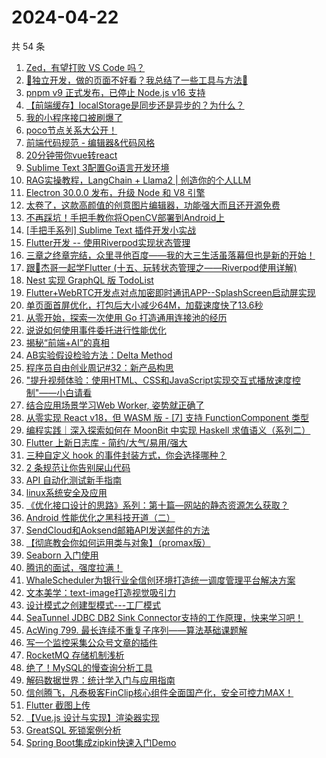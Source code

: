 # 2024-04-22

共 54 条

<!-- BEGIN JUEJIN -->
<!-- 最后更新时间 2024-04-22 05:01:02 +0800 -->
1. [Zed，有望打败 VS Code 吗？](https://juejin.cn/post/7359469421742473225)
1. [🚀独立开发，做的页面不好看？我总结了一些工具与方法🚀](https://juejin.cn/post/7359854125912227894)
1. [pnpm v9 正式发布，已停止 Node.js v16 支持](https://juejin.cn/post/7359120028926427155)
1. [【前端缓存】localStorage是同步还是异步的？为什么？](https://juejin.cn/post/7359405716090011659)
1. [我的小程序接口被刷爆了](https://juejin.cn/post/7358734620617130010)
1. [poco节点关系大公开！](https://juejin.cn/post/7358734620617424922)
1. [前端代码规范 - 编辑器&代码风格](https://juejin.cn/post/7359084604663644212)
1. [20分钟带你vue转react](https://juejin.cn/post/7359821247675596835)
1. [Sublime Text 3配置Go语言开发环境](https://juejin.cn/post/7359083109911396378)
1. [RAG实操教程，LangChain + Llama2 | 创造你的个人LLM](https://juejin.cn/post/7358743626165436442)
1. [Electron 30.0.0 发布，升级 Node 和 V8 引擎](https://juejin.cn/post/7359505949318807564)
1. [太卷了，这款高颜值的创意图片编辑器，功能强大而且还开源免费](https://juejin.cn/post/7359391403163009043)
1. [不再踩坑！手把手教你将OpenCV部署到Android上](https://juejin.cn/post/7358790144985890857)
1. [[手把手系列] Sublime Text 插件开发小实战](https://juejin.cn/post/7359102751907905574)
1. [Flutter开发 -- 使用Riverpod实现状态管理](https://juejin.cn/post/7359077652445954098)
1. [三章之终章完结，众里寻他百度——我的大三生活虽落幕但也是新的开始！](https://juejin.cn/post/7359467530187046951)
1. [跟🤡杰哥一起学Flutter (十五、玩转状态管理之——Riverpod使用详解)](https://juejin.cn/post/7359402114018689076)
1. [Nest 实现 GraphQL 版 TodoList](https://juejin.cn/post/7359821247675760675)
1. [Flutter+WebRTC开发点对点加密即时通讯APP--SplashScreen启动屏实现](https://juejin.cn/post/7359083483238006823)
1. [单页面首屏优化，打包后大小减少64M，加载速度快了13.6秒](https://juejin.cn/post/7359077652445806642)
1. [从零开始，探索一次使用 Go 打造通用连接池的经历](https://juejin.cn/post/7359821944147230760)
1. [说说如何使用事件委托进行性能优化](https://juejin.cn/post/7359541702048677903)
1. [揭秘“前端+AI”的真相](https://juejin.cn/post/7359190039601790987)
1. [AB实验假设检验方法：Delta Method](https://juejin.cn/post/7359203560166866954)
1. [程序员自由创业周记#32：新产品构思](https://juejin.cn/post/7359110982227017782)
1. ["提升视频体验：使用HTML、CSS和JavaScript实现交互式播放速度控制"——小白请看](https://juejin.cn/post/7359147730961612810)
1. [结合应用场景学习Web Worker, 姿势就正确了](https://juejin.cn/post/7359525150549786660)
1. [从零实现 React v18，但 WASM 版 - [7] 支持 FunctionComponent 类型](https://juejin.cn/post/7359408423744733222)
1. [编程实践｜深入探索如何在 MoonBit 中实现 Haskell 求值语义（系列二）](https://juejin.cn/post/7359076801278541876)
1. [Flutter 上新日志库 - 简约/大气/易用/强大](https://juejin.cn/post/7359086041796067362)
1. [三种自定义 hook 的事件封装方式，你会选择哪种？](https://juejin.cn/post/7359083767564926991)
1. [2 条规范让你告别屎山代码](https://juejin.cn/post/7359461815376674867)
1. [API 自动化测试新手指南](https://juejin.cn/post/7359225201282973734)
1. [linux系统安全及应用](https://juejin.cn/post/7359083109927108618)
1. [《优化接口设计的思路》系列：第十篇—网站的静态资源怎么获取？](https://juejin.cn/post/7359083483237908519)
1. [Android 性能优化之黑科技开道（二）](https://juejin.cn/post/7359083483237613607)
1. [SendCloud和Aoksend邮箱API发送邮件的方法](https://juejin.cn/post/7359138355181764635)
1. [【彻底教会你如何运用类与对象】（promax版）](https://juejin.cn/post/7359086027581653028)
1. [Seaborn 入门使用](https://juejin.cn/post/7359084604664381492)
1. [腾讯的面试，强度拉满！](https://juejin.cn/post/7359083767565303823)
1. [WhaleScheduler为银行业全信创环境打造统一调度管理平台解决方案](https://juejin.cn/post/7359374598084558858)
1. [文本美学：text-image打造视觉吸引力](https://juejin.cn/post/7359510120248786971)
1. [设计模式之创建型模式---工厂模式](https://juejin.cn/post/7359110982227935286)
1. [SeaTunnel JDBC DB2 Sink Connector支持的工作原理，快来学习吧！](https://juejin.cn/post/7359374598084050954)
1. [AcWing 799. 最长连续不重复子序列——算法基础课题解](https://juejin.cn/post/7359253677150191655)
1. [写一个监控采集公众号文章的插件](https://juejin.cn/post/7359083767565107215)
1. [RocketMQ 存储机制浅析](https://juejin.cn/post/7359190039601840139)
1. [绝了！MySQL的慢查询分析工具 ](https://juejin.cn/post/7359402386605260810)
1. [解码数据世界：统计学入门与应用指南](https://juejin.cn/post/7359253677150732327)
1. [信创腾飞，凡泰极客FinClip核心组件全面国产化，安全可控力MAX！](https://juejin.cn/post/7359213228587155468)
1. [Flutter 截图上传](https://juejin.cn/post/7359479759662956571)
1. [【Vue.js 设计与实现】渲染器实现](https://juejin.cn/post/7359444013894828073)
1. [GreatSQL 死锁案例分析](https://juejin.cn/post/7359113303840505910)
1. [Spring Boot集成zipkin快速入门Demo](https://juejin.cn/post/7359147730961629194)
<!-- END JUEJIN -->
